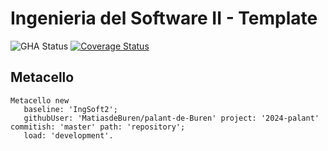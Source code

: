 # Ingenieria del Software II - Template

![GHA Status](https://github.com/MatiasdeBuren/palant-de-Buren/actions/workflows/GHA.yml/badge.svg)
[![Coverage Status](https://coveralls.io/repos/github/MatiasdeBuren/palant-de-Burent/badge.svg?branch=master)](https://coveralls.io/github/MatiasdeBuren/palant-de-Buren?branch=master)

## Metacello

```smalltalk
Metacello new
   baseline: 'IngSoft2';
   githubUser: 'MatiasdeBuren/palant-de-Buren' project: '2024-palant' commitish: 'master' path: 'repository';
   load: 'development'.
```
